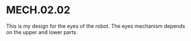 # MECH.02.02
This is my design for the eyes of the robot. The eyes mechanism depends on the upper and lower parts.
